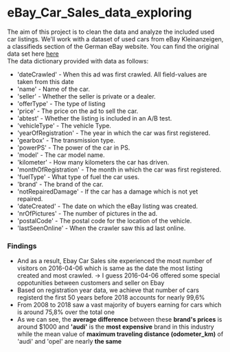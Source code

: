 # eBay_Car_Sales_data_exploring

The aim of this project is to clean the data and analyze the included used car listings. We'll work with a dataset of used cars from eBay Kleinanzeigen, a classifieds section of the German eBay website. You can find the original data set here [here](https://www.kaggle.com/orgesleka/used-cars-database)
<br>
The data dictionary provided with data as follows:
- 'dateCrawled' - When this ad was first crawled. All field-values are taken from this date
- 'name' - Name of the car.
- 'seller' - Whether the seller is private or a dealer.
- 'offerType' - The type of listing
- 'price' - The price on the ad to sell the car.
- 'abtest' - Whether the listing is included in an A/B test.
- 'vehicleType' - The vehicle Type.
- 'yearOfRegistration' - The year in which the car was first registered.
- 'gearbox' - The transmission type.
- 'powerPS' - The power of the car in PS.
- 'model' - The car model name.
- 'kilometer' - How many kilometers the car has driven.
- 'monthOfRegistration' - The month in which the car was first registered.
- 'fuelType' - What type of fuel the car uses.
- 'brand' - The brand of the car.
- 'notRepairedDamage' - If the car has a damage which is not yet repaired.
- 'dateCreated' - The date on which the eBay listing was created.
- 'nrOfPictures' - The number of pictures in the ad.
- 'postalCode' - The postal code for the location of the vehicle.
- 'lastSeenOnline' - When the crawler saw this ad last online.

### Findings
- And as a result, Ebay Car Sales site experienced the most number of visitors on 2016-04-06 which is same as the date the most listing created and most crawled. -> I guess 2016-04-06 offered some special oppotunities between customers and seller on Ebay  
- Based on registration year data, we achieve that number of cars registerd the first 50 years before 2018 accounts for nearly 99,6%
- From 2008 to 2018 saw a vast majority of buyers earning for cars which is around 75,8% over the total one
- As we can see, the **average difference** between these **brand's prices** is around \$1000 and **'audi'** is the **most expensive** brand in this industry while the mean value of **maximum traveling distance (odometer_km)** of 'audi' and 'opel' are nearly **the same**
